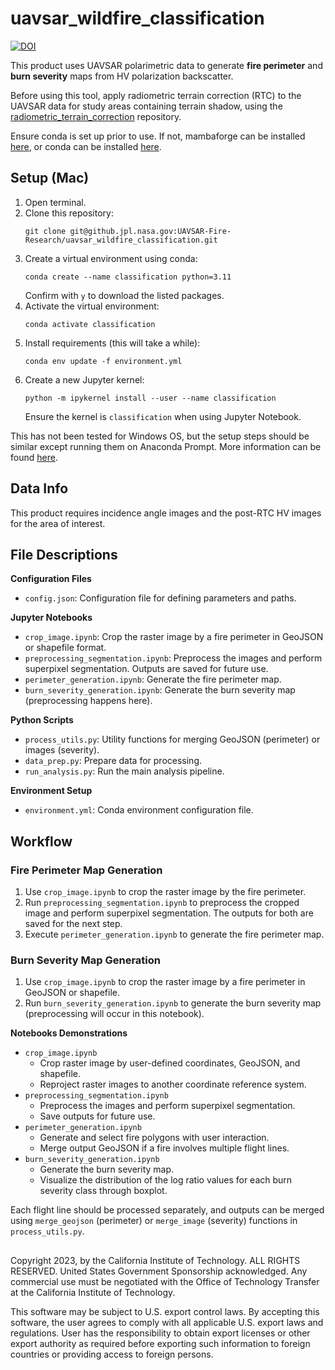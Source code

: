 # uavsar_wildfire_classification
[![DOI](https://zenodo.org/badge/797474411.svg)](https://zenodo.org/doi/10.5281/zenodo.11406530)

This product uses UAVSAR polarimetric data to generate **fire perimeter** and **burn severity** maps from HV polarization backscatter.

Before using this tool, apply radiometric terrain correction (RTC) to the UAVSAR data for study areas containing terrain shadow, using the [radiometric_terrain_correction](https://github.com/nasa-jpl/uavsar-wildfire-rtc) repository.

Ensure conda is set up prior to use. If not, mambaforge can be installed [here](https://github.com/conda-forge/miniforge#mambaforge), or conda can be installed [here](https://conda.io/projects/conda/en/latest/user-guide/install/index.html).

## Setup (Mac)
1. Open terminal.
2. Clone this repository: 
    ```
    git clone git@github.jpl.nasa.gov:UAVSAR-Fire-Research/uavsar_wildfire_classification.git
    ```
3. Create a virtual environment using conda:
    ```
    conda create --name classification python=3.11
    ```
    Confirm with `y` to download the listed packages.
4. Activate the virtual environment:
    ```
    conda activate classification
    ```
5. Install requirements (this will take a while):
    ```
    conda env update -f environment.yml
    ```
6. Create a new Jupyter kernel:
    ```
    python -m ipykernel install --user --name classification
    ```
    Ensure the kernel is `classification` when using Jupyter Notebook.

This has not been tested for Windows OS, but the setup steps should be similar except running them on Anaconda Prompt. More information can be found [here](https://conda.io/projects/conda/en/latest/user-guide/tasks/manage-environments.html#creating-an-environment-from-an-environment-yml-file).

## Data Info
This product requires incidence angle images and the post-RTC HV images for the area of interest.

## File Descriptions

**Configuration Files**
- `config.json`: Configuration file for defining parameters and paths.

**Jupyter Notebooks**
- `crop_image.ipynb`: Crop the raster image by a fire perimeter in GeoJSON or shapefile format.
- `preprocessing_segmentation.ipynb`: Preprocess the images and perform superpixel segmentation. Outputs are saved for future use.
- `perimeter_generation.ipynb`: Generate the fire perimeter map.
- `burn_severity_generation.ipynb`: Generate the burn severity map (preprocessing happens here).

**Python Scripts**
- `process_utils.py`: Utility functions for merging GeoJSON (perimeter) or images (severity).
- `data_prep.py`: Prepare data for processing.
- `run_analysis.py`: Run the main analysis pipeline.

**Environment Setup**
- `environment.yml`: Conda environment configuration file.

## Workflow

### Fire Perimeter Map Generation
1. Use `crop_image.ipynb` to crop the raster image by the fire perimeter.
2. Run `preprocessing_segmentation.ipynb` to preprocess the cropped image and perform superpixel segmentation. The outputs for both are saved for the next step.
3. Execute `perimeter_generation.ipynb` to generate the fire perimeter map.

### Burn Severity Map Generation
1. Use `crop_image.ipynb` to crop the raster image by a fire perimeter in GeoJSON or shapefile.
2. Run `burn_severity_generation.ipynb` to generate the burn severity map (preprocessing will occur in this notebook).

**Notebooks Demonstrations**
- `crop_image.ipynb`
    - Crop raster image by user-defined coordinates, GeoJSON, and shapefile.
    - Reproject raster images to another coordinate reference system.
- `preprocessing_segmentation.ipynb`
    - Preprocess the images and perform superpixel segmentation.
    - Save outputs for future use.
- `perimeter_generation.ipynb`
    - Generate and select fire polygons with user interaction.
    - Merge output GeoJSON if a fire involves multiple flight lines.
- `burn_severity_generation.ipynb`
    - Generate the burn severity map.
    - Visualize the distribution of the log ratio values for each burn severity class through boxplot.

Each flight line should be processed separately, and outputs can be merged using `merge_geojson` (perimeter) or `merge_image` (severity) functions in `process_utils.py`.

## 

Copyright 2023, by the California Institute of Technology. ALL RIGHTS RESERVED. United States Government Sponsorship acknowledged. Any commercial use must be negotiated with the Office of Technology Transfer at the California Institute of Technology.

This software may be subject to U.S. export control laws. By accepting this software, the user agrees to comply with all applicable U.S. export laws and regulations. User has the responsibility to obtain export licenses or other export authority as required before exporting such information to foreign countries or providing access to foreign persons.
